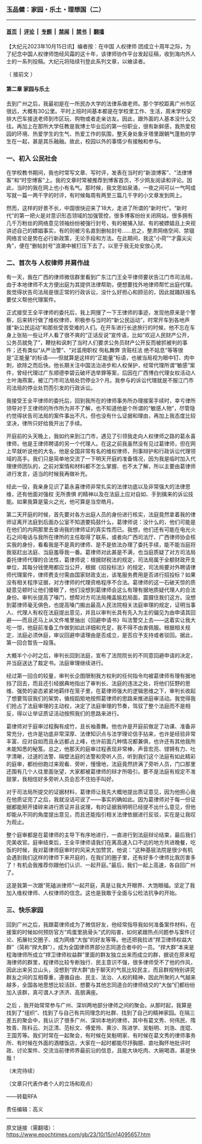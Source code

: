 ### 玉品健：家园・乐土・理想国（二）

---

#### [首页](../../../..?n14095657) &nbsp;|&nbsp; [评论](../../../../../epoch-comment?n14095657) &nbsp;|&nbsp; [专题](../../../../../epoch-special?n14095657) &nbsp;|&nbsp; [禁闻](../../../../../epoch-news?n14095657) &nbsp;|&nbsp; [禁书](../../../../../books?n14095657) &nbsp;|&nbsp; [翻墙](https://github.com/gfw-breaker/nogfw/blob/master/README.md?n14095657)


<div class="post_content" id="artbody" itemprop="articleBody">
 <!-- article content begin -->
 <p>
  【大纪元2023年10月15日讯】编者按：在中国
  <ok href="https://www.epochtimes.com/gb/tag/%E4%BA%BA%E6%9D%83%E5%BE%8B%E5%B8%88.html">
   人权律师
  </ok>
  团成立十周年之际，为了纪念中国人权律师饱经风霜的这十年，该律师协作平台发起征稿，收到海内外人士的一系列投稿。大纪元将陆续刊登此系列文章，以飨读者。
 </p>
 <p>
  （
  <ok href="https://www.epochtimes.com/gb/23/10/13/n14094330.htm">
   接前文
  </ok>
  ）
 </p>
 <h4>
  第二章 家园与乐土
 </h4>
 <p>
  去到广州之后，我最初是在一所民办大学的法律系做老师。那个学校距离广州市区很远，大概有30公里。平时上班时间基本都是在学校里工作、生活，周末学校安排大巴车接送老师到市区玩、购物或者走亲访友。因此，跟外面的人基本没什么交往。再加上在那所大学任教是我博士毕业后的第一份职业，很有新鲜感，我热爱校园的环境、热爱学生的生气、热爱工作的氛围，整天身处象牙塔里跟朝气蓬勃的学生在一起，甚是其乐融融。故此，校园以外的事情少有接触和参与。
 </p>
 <h3>
  一、初入
  <ok href="https://www.epochtimes.com/gb/tag/%E5%85%AC%E6%B0%91%E7%A4%BE%E4%BC%9A.html">
   公民社会
  </ok>
 </h3>
 <p>
  在学校教书期间，我也时常写文章、写时评，发表在当时的“新浪博客”、“法律博客”和“时空博客”上。我的文章时常被推荐到博客首页，不少网友阅读和评论。因此，当时的我在网上也小有名气。那时候，我文思如泉涌，一夜之间可以一气呵成写就一篇一两千字的时评，有时候每周有两至三篇几千字的小文章发到网上。
 </p>
 <p>
  然而，这样的好景不长，中国很快迎来了18大，走进了所谓的“新时代”。“新时代”的第一把火是对意识形态领域的加强管控，很多博客纷纷关闭网站，很多拥有几千万粉丝的网络意见领袖纷纷被强行封号，有的被捕入狱、有的被嫖娼且上央视讲述自己的嫖娼事实，有的则被污名直到删帖封号……总之，整肃网络空间、禁锢网络言论是势在必行新政策，无论手段和方法。在此期间，我这“小荷”“才露尖尖角”，便在“删帖封号”浪潮中被打压下去了。以至于我无处安放心灵。
 </p>
 <h3>
  二、首次与
  <ok href="https://www.epochtimes.com/gb/tag/%E4%BA%BA%E6%9D%83%E5%BE%8B%E5%B8%88.html">
   人权律师
  </ok>
  并肩作战
 </h3>
 <p>
  有一天，我在广西的律师微信群里看到广东江门王全平律师要状告江门市司法局，由于本地律师不太方便出庭为其提供法律帮助，便想要找外地律师帮忙出庭代理。我觉得状告司法局是很正常的行政诉讼，没什么好担心和顾忌的，因此就踊跃报名要仗义帮他代理案件。
 </p>
 <p>
  正式接受王全平律师的委托后，我上网搜了一下王律师的事迹，发现他原来是个警察，后来转行做了维权律师，积极参与当时的“新公民运动”，时常开车到各地声援“新公民运动”和那些受苦受难的人们。在开车进行长途旅行的时候，他不忘在车身上张贴一些让坏人看了很不爽的“正话反说”宣传语，比如“欢迎人民财产公开，公务员就免了”，鞭挞和讽刺了当时人们要求公务员财产公开反而被抓被判的事件；还有类似“从严治警”、“对滥用职权 徇私舞弊 贪赃枉法 绝不姑息”等等很是“正能量”的标语——但就算是这样的“正能量”标语，也被当局视为眼中钉、肉中刺，欲除之而后快。他长期关注中国法治进步和人权保护，经常代理所谓“敏感”案件，曾经代理过广东顺德李碧云破坏选举罪等案，后因在广西博白代理女权活动人士叶海燕案，被江门市司法局处罚停业3个月。我参与的诉讼代理就是不服江门市司法局的停业处罚而引发的行政诉讼。
 </p>
 <p>
  我接受王全平律师的委托后，回到我所在的律师事务所办理接案手续时，幸亏律所领导对于王律师的所作所为并不了解，也不知道他是个所谓的“敏感人物”，尽管隐约觉得状告司法局的案件事出不凡，但也没有什么证据和理由，再加上我态度比较坚决，律所只好给我开出了手续。
 </p>
 <p>
  开庭前的头天晚上，我如约来到江门市，遇见了引领我走向人权律师之路的葛永喜律师，他是王律师聘请的另一个代理人。在这之前我虽然没有见过葛律师，但在网上早就听说他的大名，他是全国非常有名的维权律师，刑事辩护和行政诉讼代理领域的高手。我们只是简单地交流了一下明天开庭的准备情况，因为我是临时加入代理律师团队的，之前对案情和材料都不怎么掌握、也不太了解，所以主要由葛律师进行发言，适当的时候我再做补充。
 </p>
 <p>
  经此一役，我亲身见识了葛永喜律师非常扎实的法律功底以及非常强大的法律思维，还有他面对强权
  <ok href="https://www.epochtimes.com/gb/tag/%E6%97%A0%E6%89%80%E7%95%8F%E6%83%A7.html">
   无所畏惧
  </ok>
  的精神以及在法庭上应对自如、手到擒来的诉讼技能。如果我算是萤火之光，他可算是当空皓月。
 </p>
 <p>
  第二天开庭的时候，首先要对各方出庭人员的身份进行核实，法庭竟然拿着我的律师证离开法庭到后面办公室不知道要捣鼓什么，葛律师说：没什么的，他们可能是在他们的内网那里去查询我的律师证的真实性而已。我想，他们还有可能在电光火石之间电话与我所在律所的主任取得了联系，或者向广西司法厅、广西律师协会核实我的身份，看看我是不是真的律师、是不是依法办理了委托手续，能不能当庭将我驱赶出法庭、当庭羞辱我一番。葛律师对此甚是不满，也当庭质疑了对方司法局委托律师代理的合法性，葛律师说：根据财税法的规定，司法局属于全额财政开支单位，其每分钱使用都应当公开，根据《招投标法》的规定，司法局要对外聘请律师代理案件，律师费支付需由国家财政支出，该笔服务费用是否进行招投标？如果没有相关程序证据，对方律师的代理资格程序不合法。葛律师的这一石破天惊的质疑意见顿时让他们傻眼了，他们没想到葛律师会这么有理有据地质疑代理人的合法身份。审判长提高了嗓门，想帮对方司法局掩盖尴尬局面，震摄住我们这方。没想到葛律师毫无俱色，也提高嗓门搬出最高人民法院相关法庭审理的规定，证明当事人、代理人有权在法庭提出意见，并且以审判长具有先入为主的偏见为由申请其回避——而且还马上从文件堆里抽出《回避申请书》叫法警交上去——这着实让我大吃一惊，他庭前准备工作做到如此详细和充足，我不得不由衷佩服。根据相关规定，法庭必须休庭，审议回避申请理由是否成立，是否应予支持或者驳回。据此，第一回合暂告一段落。
 </p>
 <p>
  大概半个小时之后，审判长回到法庭，宣布了法院院长的不同意回避申请的决定，并当庭送达了裁定书。法庭审理继续进行。
 </p>
 <p>
  经过第一回合的较量，审判长企图限制我方权利的任何指令均被葛律师有理有据地挡了回去，而且还引经据典地指出了审判长、法庭的违法之处，将他们狂野的思维、强势的姿态紧紧地羁绊在笼子里，在葛律师强大的逻辑思维之下，审判长收起了想要驾驭我们的架势，循规蹈矩地按照葛律师的思路来推进庭审活动。我觉得我们抢占了法庭审理的主动权，决定了法庭审理的节奏，驾驭了整个法庭而不是相反，得以让举证质证活动按照我们的思路来进行。
 </p>
 <p>
  葛律师对于庭审过程胸有成竹，且长袖善舞。他也许是开庭前做足了功课、准备非常充分，也许是功底非常深厚、法律知识点与法学理论信手拈来，也许是经验非常丰富、应对自如而且永远都占上峰，也许前面几种情况都兼俱，也许还有其他我所未能知悉的秘笈。总之，他那天的庭审过程表现非常棒，声音宏亮、铿锵有力、吐字清晰，过道的法警、隔壁法庭的法警和旁听人员，听到我们这个法庭有如此精彩的庭审，都纷纷跑过来观看、旁听，慢慢地，法庭竟然挤满了旁听人员，门口那里还围有几个人往里面张望，大家都被葛律师的辩才所吸引。要不是法庭有规定不准鼓掌，我相信好多旁听人员会忍不住拍手叫好。
 </p>
 <p>
  对于司法局所提交的证据材料，葛律师让我先大概地提出质证意见，因为他担心我在他质证完了之后，我就没话可说了——事实的确如此。因为葛律师对于每一份证据都能掰开揉碎来进行质证并且说理，有的证据我明明已经提不出什么意见，但他却能从不同的角度提出意见，而且还能指引相关法律依据进行反驳，实在是让我叹为观止。
 </p>
 <p>
  整个庭审都是在葛律师的主导下有序地进行，一直进行到法庭辩论结束，最后我们完美收官。庭审结束后，王全平律师请我们在离高速入口不远的地方共进晚餐，吃饭的时候，我对葛律师庭审时的风采大加赞赏，他说：“这种基层法院是很少有机会遇到我们这样的律师下来开庭的，在我们的圈子里，还有好多个律师比我厉害多了！有机会我推荐你跟他们认识、一起开庭。”最后，我们一起上高速，各自回广州了。
 </p>
 <p>
  这是我第一次跟“死磕派律师”一起开庭，真是让我大开眼界、大饱眼福。坚定了我加入维权律师、人权律师的信念。这也是我敢于全面与公检法抗争的开始。
 </p>
 <h3>
  三、快乐家园
 </h3>
 <p>
  回到广州之后，我跟葛律师成为了微信好友，他经常指导我如何准备案件材料，在接案的时候如何预防官方“鸡蛋里挑骨头”式的陷害，如何紧跟热点问题参与案件讨论、拓展社交圈子、成为网络“大伽”的好友等等。他还把我拉进“捍卫律师权益大群”（简称“捍大群”），成为全国律师界部分志同道合者中的一员。“捍大群”本来是程海律师所成立“捍卫律师权益群”里面的群友独立出来而成立的群，据说在原来程海律师的群里，程律师比较专断独行、民主意识不强，很多律师受不了他的作风，因此出来另立山头，没想到“捍大群”由于聊天的气氛比较民主，而且群规特别讲究群友之间的互相尊重，遵循自由、民主、法治、人权的精神，因此所聚的人气越来越多，全国各地思想比较活跃、想要与其他志同道合的律师结交的“大伽”们都纷纷加入该群，真可谓人才济济、高朋满座。
 </p>
 <p>
  之后 ，我开始常常参与广州、深圳两地部分律师之间的聚会。从那时起，我算是找到了“组织”、找到了与自己有共同理念的社群、找到了自己的精神家园。在隔三差五的聚会中，我认识了很多广州、深圳本地的律师，其中有葛文秀、何伟民、隋牧青、陈科云、刘正清、范标文、傅爱玲、黄沙、陈进学、吴魁明、刘浩、庞琨、王国芳等。我们时常在一起聚会，有时候在吴魁明家、有时候在葛文秀的律师事务所、有时候在外面的酒楼饭店，大家在一起时都能尽抒胸臆、直吐胸怀地批评时政、讨论案件、交流当前律师界最前沿的信息，且能大块吃肉、大碗喝酒，甚是快哉！
 </p>
 <p>
  （未完待续）
 </p>
 <p>
  （文章只代表作者个人的立场和观点）
 </p>
 <p>
  ——转载RFA
 </p>
 <p>
  责任编辑：高义
 </p>
 <!-- article content end -->
 <div id="below_article_ad">
 </div>
</div>


---

原文链接（需翻墙）：https://www.epochtimes.com/gb/23/10/15/n14095657.htm